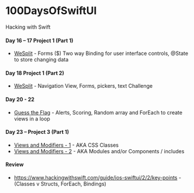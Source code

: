 # 100DaysOfSwiftUI
Hacking with Swift


#### Day 16 – 17 Project 1 (Part 1)
 - [WeSplit](https://github.com/HelloMartynPalmer/100DaysOfSwiftUI/tree/master/WeSplit) - Forms ($) Two way Binding for user interface controls, @State to store changing data
 
#### Day 18 Project 1 (Part 2)
 - [WeSplit](https://github.com/HelloMartynPalmer/100DaysOfSwiftUI/tree/master/WeSplit%20Challenge) - Navigation View, Forms, pickers, text Challenge


#### Day 20 - 22
 - [Guess the Flag](https://github.com/HelloMartynPalmer/100DaysOfSwiftUI/tree/master/GuessTheFlag) - Alerts, Scoring, Random array and ForEach to create views in a loop 


#### Day 23 – Project 3 (Part 1)
 - [Views and Modifiers - 1](https://github.com/HelloMartynPalmer/100DaysOfSwiftUI/tree/master/ViewsAndModifiers) - AKA CSS Classes
 - [Views and Modifiers - 2](https://github.com/HelloMartynPalmer/100DaysOfSwiftUI/tree/master/ViewsAndModifiersPart2) - AKA Modules and/or Components / includes

#### Review
 - https://www.hackingwithswift.com/guide/ios-swiftui/2/2/key-points - (Classes v Structs, ForEach, Bindings)
